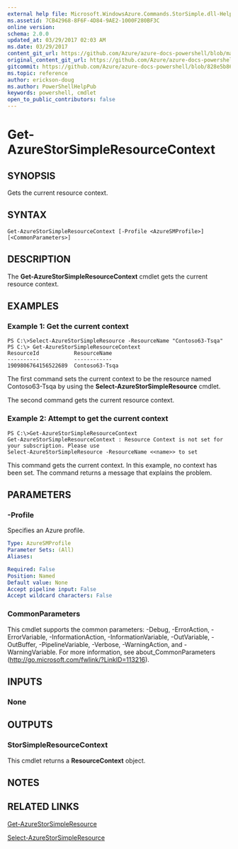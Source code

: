 ```yaml
---
external help file: Microsoft.WindowsAzure.Commands.StorSimple.dll-Help.xml
ms.assetid: 7CB42968-8F6F-4D84-9AE2-1000F280BF3C
online version:
schema: 2.0.0
updated_at: 03/29/2017 02:03 AM
ms.date: 03/29/2017
content_git_url: https://github.com/Azure/azure-docs-powershell/blob/master/azureps-cmdlets-docs/ServiceManagement/Azure/v3.7.0/Get-AzureStorSimpleResourceContext.md
original_content_git_url: https://github.com/Azure/azure-docs-powershell/blob/master/azureps-cmdlets-docs/ServiceManagement/Azure/v3.7.0/Get-AzureStorSimpleResourceContext.md
gitcommit: https://github.com/Azure/azure-docs-powershell/blob/828e5b8648af6bdf3119ffe0cd409647f00de183
ms.topic: reference
author: erickson-doug
ms.author: PowerShellHelpPub
keywords: powershell, cmdlet
open_to_public_contributors: false
---
```


# Get-AzureStorSimpleResourceContext

## SYNOPSIS
Gets the current resource context.

## SYNTAX

```
Get-AzureStorSimpleResourceContext [-Profile <AzureSMProfile>] [<CommonParameters>]
```

## DESCRIPTION
The **Get-AzureStorSimpleResourceContext** cmdlet gets the current resource context.

## EXAMPLES

### Example 1: Get the current context
```
PS C:\>Select-AzureStorSimpleResource -ResourceName "Contoso63-Tsqa" 
PS C:\> Get-AzureStorSimpleResourceContext
ResourceId           ResourceName
----------           ------------
1909806764156522689  Contoso63-Tsqa
```

The first command sets the current context to be the resource named Contoso63-Tsqa by using the **Select-AzureStorSimpleResource** cmdlet.

The second command gets the current resource context.

### Example 2: Attempt to get the current context
```
PS C:\>Get-AzureStorSimpleResourceContext
Get-AzureStorSimpleResourceContext : Resource Context is not set for your subscription. Please use
Select-AzureStorSimpleResource -ResourceName <<name>> to set
```

This command gets the current context.
In this example, no context has been set.
The command returns a message that explains the problem.

## PARAMETERS

### -Profile
Specifies an Azure profile.

```yaml
Type: AzureSMProfile
Parameter Sets: (All)
Aliases: 

Required: False
Position: Named
Default value: None
Accept pipeline input: False
Accept wildcard characters: False
```

### CommonParameters
This cmdlet supports the common parameters: -Debug, -ErrorAction, -ErrorVariable, -InformationAction, -InformationVariable, -OutVariable, -OutBuffer, -PipelineVariable, -Verbose, -WarningAction, and -WarningVariable. For more information, see about_CommonParameters (http://go.microsoft.com/fwlink/?LinkID=113216).

## INPUTS

### None

## OUTPUTS

### StorSimpleResourceContext
This cmdlet returns a **ResourceContext** object.

## NOTES

## RELATED LINKS

[Get-AzureStorSimpleResource](./Get-AzureStorSimpleResource.md)

[Select-AzureStorSimpleResource](./Select-AzureStorSimpleResource.md)


